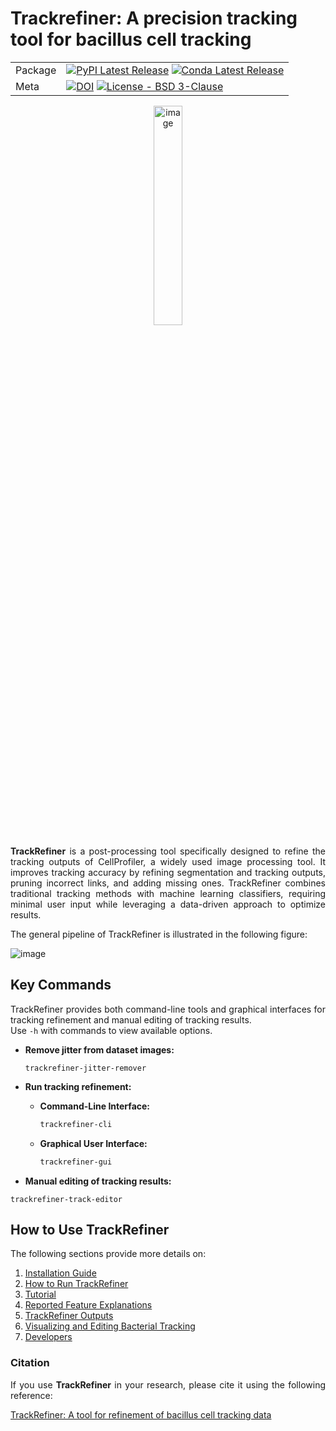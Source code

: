 # Trackrefiner: A precision tracking tool for bacillus cell tracking

| | |
| --- | --- |
| Package | [![PyPI Latest Release](https://img.shields.io/pypi/v/trackrefiner)](https://pypi.org/project/TrackRefiner/) [![Conda Latest Release](https://img.shields.io/conda/v/ingalls-lab/trackrefiner)](https://anaconda.org/ingalls-lab/trackrefiner) |
| Meta | [![DOI](https://img.shields.io/badge/DOI-10.1101/2025.02.13.637647-blue.svg)](https://www.biorxiv.org/content/10.1101/2025.02.13.637647v1) [![License - BSD 3-Clause](https://img.shields.io/github/license/ati-74/trackrefiner)](https://github.com/Ati-74/Trackrefiner/blob/main/LICENSE.md) |


<p align="center">
  <img src="https://github.com/user-attachments/assets/4d8233d0-e699-4c7b-9fc3-6a25920e515f" alt="image" width="30%"/>
</p>

<div align="justify"> 
  
**TrackRefiner** is a post-processing tool specifically designed to refine the tracking outputs of CellProfiler, a widely used image processing tool. It improves tracking accuracy by refining segmentation and tracking outputs, pruning incorrect links, and adding missing ones. TrackRefiner combines traditional tracking methods with machine learning classifiers, requiring minimal user input while leveraging a data-driven approach to optimize results.

The general pipeline of TrackRefiner is illustrated in the following figure:

![image](https://github.com/user-attachments/assets/27ab0b8c-5437-4376-80a9-13c5163ec20e)

## Key Commands
TrackRefiner provides both command-line tools and graphical interfaces for tracking refinement and manual editing of tracking results.  
Use `-h` with commands to view available options.

- **Remove jitter from dataset images:**  
  ```
  trackrefiner-jitter-remover
  ```
- **Run tracking refinement:**  
  - **Command-Line Interface:**  
    ```bash
    trackrefiner-cli
    ```
  - **Graphical User Interface:**  
    ```bash
    trackrefiner-gui
    ```

- **Manual editing of tracking results:**
```
trackrefiner-track-editor
```

## How to Use TrackRefiner

The following sections provide more details on:
1.	<a href='https://github.com/ingallslab/Trackrefiner/wiki/Installation-Guide'>Installation Guide</a>
2.	<a href='https://github.com/ingallslab/Trackrefiner/wiki/How-to-Run-TrackRefiner'>How to Run TrackRefiner</a>
3.	<a href='https://github.com/ingallslab/Trackrefiner/wiki/Tutorial'>Tutorial</a>
4.	<a href='https://github.com/ingallslab/Trackrefiner/wiki/Reported-Feature-Explanations'>Reported Feature Explanations</a>
5.	<a href='https://github.com/ingallslab/Trackrefiner/wiki/TrackRefiner-Outputs'>TrackRefiner Outputs</a>
6.	<a href='https://github.com/ingallslab/Trackrefiner/wiki/Visualizing-and-Editing-Bacterial-Tracking'>Visualizing and Editing Bacterial Tracking</a>
7.	<a href='https://github.com/ingallslab/Trackrefiner/wiki/Developers'>Developers</a>

### Citation
If you use **TrackRefiner** in your research, please cite it using the following reference:

<a href='https://www.biorxiv.org/content/10.1101/2025.02.13.637647v1'>TrackRefiner: A tool for refinement of bacillus cell tracking data</a>

</div>
